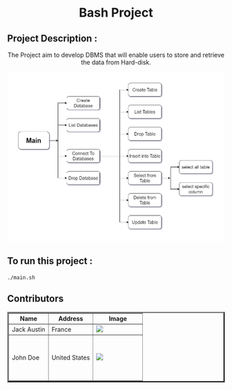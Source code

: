 <h1 align="center"> Bash Project </h1>

## Project Description   :  
<p align="center">
The Project aim to develop DBMS that will enable users to store and retrieve the data from Hard-disk. 
</p>
<p align="center">
<img src="diagram.png" >  
</p>

## To run this project  :   

```console
./main.sh
```

## Contributors
<table border="3" align="center">
  <tr>
    <th>Name</th>
    <th>Address</th>
    <th>Image</th>
  </tr>
  <tr>
    <td>Jack Austin</td>
    <td>France</td>
    <td><img src="https://avatars.githubusercontent.com/u/61574114?v=4"></img>
</td>
  </tr>
  <tr>
    <td>John Doe</td>
    <td>United States</td>
    <td height=100 width=100><img src="https://avatars.githubusercontent.com/u/99130650?v=4"></img></td>
 </tr>
</table>
